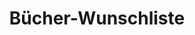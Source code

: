 ---
title: "Bücher-Wunschliste"
weight: 1
aliases:
  - "/books/wishlist"
  - "/bookshelves/wishlist"
enableScrollToTop: true
outputs:
  - html
  - rss
---